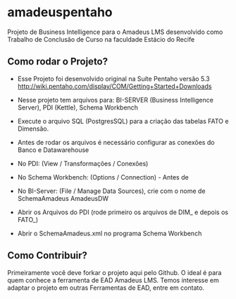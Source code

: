 # amadeuspentaho
Projeto de Business Intelligence para o Amadeus LMS desenvolvido como Trabalho de Conclusão de Curso na faculdade Estácio do Recife
## Como rodar o Projeto?

- Esse Projeto foi desenvolvido original na Suíte Pentaho versão 5.3 http://wiki.pentaho.com/display/COM/Getting+Started+Downloads

- Nesse projeto tem arquivos para: BI-SERVER (Business Intelligence Server), PDI (Kettle), Schema Workbench
- Execute o arquivo SQL (PostgresSQL) para a criação das tabelas FATO e Dimensão.
- Antes de rodar os arquivos é necessário configurar as conexões do Banco e Datawarehouse
- No PDI:  (View / Transformações / Conexões)
- No Schema Workbench: (Options / Connection) - Antes de 
- No BI-Server: (File / Manage Data Sources), crie com o nome de SchemaAmadeus AmadeusDW
- Abrir os Arquivos do PDI (rode primeiro os arquivos de DIM_ e depois os FATO_)
- Abrir o SchemaAmadeus.xml no programa Schema Workbench

## Como Contribuir?

Primeiramente você deve forkar o projeto aqui pelo Github. O ideal é para quem conhece a ferramenta de EAD Amadeus LMS. 
Temos interesse em adaptar o projeto em outras Ferramentas de EAD, entre em contato.


